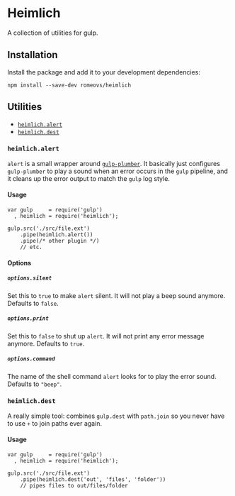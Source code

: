 # Heimlich
A collection of utilities for gulp.

## Installation
Install the package and add it to your development dependencies:
```
npm install --save-dev romeovs/heimlich
```

## Utilities
- [`heimlich.alert`](#heimlichalert)
- [`heimlich.dest`](#heimlichdest)

### `heimlich.alert`

`alert` is a small wrapper around
[`gulp-plumber`](https://github.com/floatdrop/gulp-plumber).  It basically just
configures `gulp-plumber` to play a sound when an error occurs in the `gulp`
pipeline, and it cleans up the error output to match the `gulp` log style.

#### Usage
```
var gulp     = require('gulp')
  , heimlich = require('heimlich');

gulp.src('./src/file.ext')
    .pipe(heimlich.alert())
    .pipe(/* other plugin */)
    // etc.
```

#### Options

##### `options.silent`
Set this to `true` to make `alert` silent.  It will not play a beep
sound anymore.  Defaults to `false`.

##### `options.print`
Set this to `false` to shut up `alert`.  It will not print any error
message anymore.  Defaults to `true`.

##### `options.command`
The name of the shell command `alert` looks for to play the error sound.
Defaults to `"beep"`.


### `heimlich.dest`
A really simple tool: combines `gulp.dest` with `path.join` so you never
have to use `+` to join paths ever again.

#### Usage
```
var gulp     = require('gulp')
  , heimlich = require('heimlich');

gulp.src('./src/file.ext')
    .pipe(heimlich.dest('out', 'files', 'folder'))
    // pipes files to out/files/folder
```
